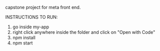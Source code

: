 capstone project for meta front end.

INSTRUCTIONS TO RUN:
1. go inside my-app
2. right click anywhere inside the folder and click on "Open with Code"
3. npm install
4. npm start